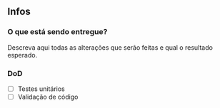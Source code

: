 ## Infos

### O que está sendo entregue?

Descreva aqui todas as alterações que serão feitas e qual o resultado esperado.

### DoD

- [ ] Testes unitários
- [ ] Validação de código
